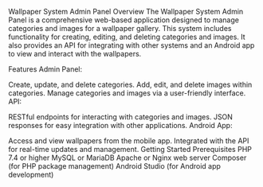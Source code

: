 Wallpaper System Admin Panel
Overview
The Wallpaper System Admin Panel is a comprehensive web-based application designed to manage categories and images for a wallpaper gallery. This system includes functionality for creating, editing, and deleting categories and images. It also provides an API for integrating with other systems and an Android app to view and interact with the wallpapers.

Features
Admin Panel:

Create, update, and delete categories.
Add, edit, and delete images within categories.
Manage categories and images via a user-friendly interface.
API:

RESTful endpoints for interacting with categories and images.
JSON responses for easy integration with other applications.
Android App:

Access and view wallpapers from the mobile app.
Integrated with the API for real-time updates and management.
Getting Started
Prerequisites
PHP 7.4 or higher
MySQL or MariaDB
Apache or Nginx web server
Composer (for PHP package management)
Android Studio (for Android app development)
